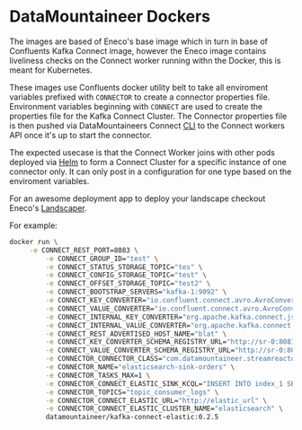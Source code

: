 # DataMountaineer Dockers

The images are based of Eneco's base image which in turn in base of Confluents Kafka Connect image, however the Eneco
image contains liveliness checks on the Connect worker running withn the Docker, this is meant for Kubernetes.

These images use Confluents docker utility belt to take all enviroment variables prefixed with `CONNECTOR` to create a
connector properties file. Environment variables beginning with `CONNECT` are used to create the properties file for the Kafka Connect 
Cluster. The Connector properties file is then pushed via DataMountaineers Connect [CLI](https://github.com/datamountaineer/kafka-connect-tools) to the Connect workers API once it's up to start the connector.

The expected usecase is that the Connect Worker joins with other pods deployed via [Helm](https://helm.sh/) to form a 
Connect Cluster for a specific instance of one connector only. It can only post in a configuration for one type based on 
the enviroment variables.

For an awesome deployment app to deploy your landscape checkout Eneco's [Landscaper](https://github.com/Eneco/landscaper).

For example:
```bash
docker run \
     -e CONNECT_REST_PORT=8083 \
         -e CONNECT_GROUP_ID="test" \
         -e CONNECT_STATUS_STORAGE_TOPIC="tes" \
         -e CONNECT_CONFIG_STORAGE_TOPIC="test" \
         -e CONNECT_OFFSET_STORAGE_TOPIC="test2" \
         -e CONNECT_BOOTSTRAP_SERVERS="kafka-1:9092" \
         -e CONNECT_KEY_CONVERTER="io.confluent.connect.avro.AvroConverter" \
         -e CONNECT_VALUE_CONVERTER="io.confluent.connect.avro.AvroConverter" \
         -e CONNECT_INTERNAL_KEY_CONVERTER="org.apache.kafka.connect.json.JsonConverter" \
         -e CONNECT_INTERNAL_VALUE_CONVERTER="org.apache.kafka.connect.json.JsonConverter" \
         -e CONNECT_REST_ADVERTISED_HOST_NAME="blat" \
         -e CONNECT_KEY_CONVERTER_SCHEMA_REGISTRY_URL="http://sr-0:8081" \
         -e CONNECT_VALUE_CONVERTER_SCHEMA_REGISTRY_URL="http://sr-0:8081" \
         -e CONNECTOR_CONNECTOR_CLASS="com.datamountaineer.streamreactor.connect.elastic.ElasticSinkConnector" \
         -e CONNECTOR_NAME="elasticsearch-sink-orders" \
         -e CONNECTOR_TASKS_MAX=1 \
         -e CONNECTOR_CONNECT_ELASTIC_SINK_KCQL="INSERT INTO index_1 SELECT * FROM orders-topic" \
         -e CONNECTOR_TOPICS="topic_consumer_logs" \
         -e CONNECTOR_CONNECT_ELASTIC_URL="http://elastic_url" \
         -e CONNECTOR_CONNECT_ELASTIC_CLUSTER_NAME="elasticsearch" \
         datamountaineer/kafka-connect-elastic:0.2.5
```
